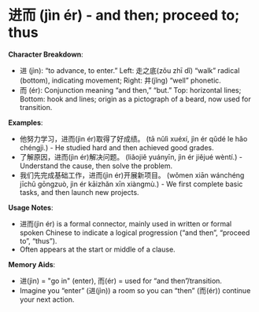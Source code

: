 # **进而 (jìn ér) - and then; proceed to; thus**

**Character Breakdown**:  
- 进 (jìn): “to advance, to enter.” Left: 走之底(zǒu zhī dǐ) “walk” radical (bottom), indicating movement; Right: 井(jǐng) “well” phonetic.  
- 而 (ér): Conjunction meaning “and then,” “but.” Top: horizontal lines; Bottom: hook and lines; origin as a pictograph of a beard, now used for transition.

**Examples**:  
- 他努力学习，进而(jìn ér)取得了好成绩。 (tā nǔlì xuéxí, jìn ér qǔdé le hǎo chéngjì.) - He studied hard and then achieved good grades.  
- 了解原因，进而(jìn ér)解决问题。 (liǎojiě yuányīn, jìn ér jiějué wèntí.) - Understand the cause, then solve the problem.  
- 我们先完成基础工作，进而(jìn ér)开展新项目。 (wǒmen xiān wánchéng jīchǔ gōngzuò, jìn ér kāizhǎn xīn xiàngmù.) - We first complete basic tasks, and then launch new projects.

**Usage Notes**:  
- 进而(jìn ér) is a formal connector, mainly used in written or formal spoken Chinese to indicate a logical progression (“and then”, “proceed to”, “thus”).  
- Often appears at the start or middle of a clause.

**Memory Aids**:  
- 进(jìn) = "go in" (enter), 而(ér) = used for “and then”/transition.  
- Imagine you “enter” (进(jìn)) a room so you can “then” (而(ér)) continue your next action.